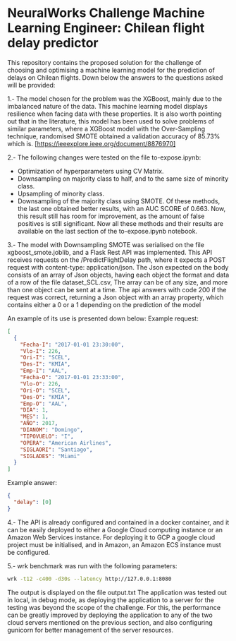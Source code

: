 # NeuralWorks Challenge Machine Learning Engineer: Chilean flight delay predictor

This repository contains the proposed solution for the challenge of choosing and optimising a machine learning model for the prediction of delays on Chilean flights.
Down below the answers to the questions asked will be provided:


1.- The model chosen for the problem was the XGBoost, mainly due to the imbalanced nature of the data. This machine learning model displays resilience when facing data with these properties. It is also worth pointing out that in the literature, this model has been used to solve problems of similar parameters, where a XGBoost model with  the Over-Sampling technique, randomised SMOTE obtained a validation accuracy of 85.73% which is. [https://ieeexplore.ieee.org/document/8876970]

2.- The following changes were tested on the file to-expose.ipynb:
  - Optimization of hyperparameters using CV Matrix.
  - Downsampling on majority class to half, and to the same size of minority class.
  - Upsampling of minority class.
  - Downsampling of the majority class using SMOTE.
Of these methods, the last one obtained better results, with an AUC SCORE of 0.663. Now, this result still has room for improvement, as the amount of false positives is still significant. Now all these methods and their results are available on the last section of the to-expose.ipynb notebook.

3.- The model with Downsampling SMOTE was serialised on the file xgboost_smote.joblib, and a Flask Rest API was implemented. This API receives requests on the /PredictFlightDelay path, where it expects a POST request with content-type: application/json. The Json expected on the body consists of an array of Json objects, having each object the format and data of a row of the file dataset_SCL.csv, The array can be of any size, and more than one object can be sent at a time. The api answers with code 200 if the request was correct, returning a Json object with an array property, which contains either a 0 or a 1 depending on the prediction of the model


An example of its use is presented down below:
Example request:
```json
[
  {
    "Fecha-I": "2017-01-01 23:30:00",
    "Vlo-I": 226,
    "Ori-I": "SCEL",
    "Des-I": "KMIA",
    "Emp-I": "AAL",
    "Fecha-O": "2017-01-01 23:33:00",
    "Vlo-O": 226,
    "Ori-O": "SCEL",
    "Des-O": "KMIA",
    "Emp-O": "AAL",
    "DIA": 1,
    "MES": 1,
    "AÑO": 2017,
    "DIANOM": "Domingo",
    "TIPOVUELO": "I",
    "OPERA": "American Airlines",
    "SIGLAORI": "Santiago",
    "SIGLADES": "Miami"
  }
]
```
Example answer:
```json
{
  "delay": [0]
}
```

4.- The API is already configured and contained in a docker container, and it can be easily deployed to either a Google Cloud computing instance or an Amazon Web Services instance. For deploying it to GCP a google cloud project must be initialised, and in Amazon, an Amazon ECS instance must be configured.

5.- wrk benchmark was run with the following parameters:
```bash
wrk -t12 -c400 -d30s --latency http://127.0.0.1:8080
```
The output is displayed on the file output.txt
The application was tested out in local, in debug mode, as deploying the application to a server for the testing was beyond the scope of the challenge. For this, the performance can be greatly improved by deploying the application to any of the two cloud servers mentioned on the previous section, and also configuring gunicorn for better management of the server resources.



